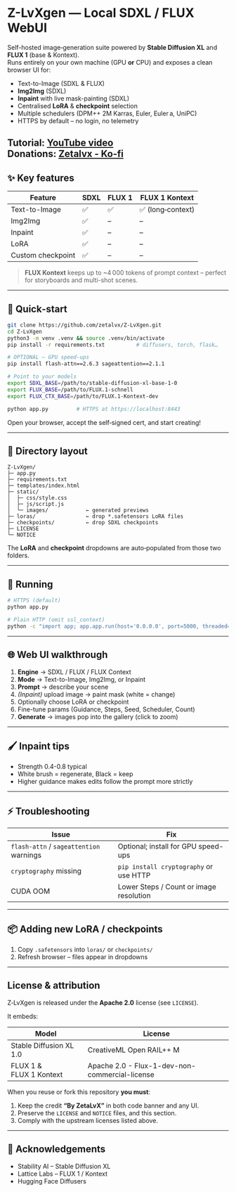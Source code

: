 # Z-LvXgen — Local SDXL / FLUX WebUI

Self-hosted image‑generation suite powered by **Stable Diffusion XL** and **FLUX 1** (base & Kontext).  
Runs entirely on your own machine (GPU **or** CPU) and exposes a clean browser UI for:

* Text-to-Image (SDXL & FLUX)
* **Img2Img** (SDXL)
* **Inpaint** with live mask-painting (SDXL)
* Centralised **LoRA** & **checkpoint** selection
* Multiple schedulers (DPM++ 2M Karras, Euler, Euler a, UniPC)
* HTTPS by default – no login, no telemetry

**Tutorial:** [YouTube video](https://youtu.be/Fjg5idRR44o)  
**Donations:** [Zetalvx - Ko-fi](https://ko-fi.com/zetalvx)
---

## ✨ Key features

| Feature | SDXL | FLUX 1 | FLUX 1 Kontext |
|---------|------|--------|----------------|
| Text-to-Image | ✅ | ✅ | ✅ (long‑context) |
| Img2Img | ✅ | – | – |
| Inpaint | ✅ | – | – |
| LoRA | ✅ | – | – |
| Custom checkpoint | ✅ | – | – |

> **FLUX Kontext** keeps up to ~4 000 tokens of prompt context – perfect for storyboards and multi-shot scenes.

---

## 🚀 Quick‑start

```bash
git clone https://github.com/zetalvx/Z-LvXgen.git
cd Z-LvXgen
python3 -m venv .venv && source .venv/bin/activate
pip install -r requirements.txt          # diffusers, torch, flask…

# OPTIONAL – GPU speed‑ups
pip install flash-attn==2.6.3 sageattention==2.1.1

# Point to your models
export SDXL_BASE=/path/to/stable-diffusion-xl-base-1-0
export FLUX_BASE=/path/to/FLUX.1-schnell
export FLUX_CTX_BASE=/path/to/FLUX.1-Kontext-dev

python app.py         # HTTPS at https://localhost:8443
```

Open your browser, accept the self‑signed cert, and start creating!

---

## 📂 Directory layout

```
Z-LvXgen/
├─ app.py
├─ requirements.txt
├─ templates/index.html
├─ static/
│  ├─ css/style.css
│  ├─ js/script.js
│  └─ images/            ← generated previews
├─ loras/                ← drop *.safetensors LoRA files
├─ checkpoints/          ← drop SDXL checkpoints
├─ LICENSE
└─ NOTICE
```

The **LoRA** and **checkpoint** dropdowns are auto‑populated from those two folders.

---

## 🏃‍ Running

```bash
# HTTPS (default)
python app.py

# Plain HTTP (omit ssl_context)
python -c "import app; app.app.run(host='0.0.0.0', port=5000, threaded=True)"
```

---

## 🌐 Web UI walkthrough

1. **Engine** → SDXL / FLUX / FLUX Context  
2. **Mode** → Text-to-Image, Img2Img, or Inpaint  
3. **Prompt** → describe your scene  
4. *(Inpaint)* upload image → paint mask (white = change)  
5. Optionally choose LoRA or checkpoint  
6. Fine-tune params (Guidance, Steps, Seed, Scheduler, Count)  
7. **Generate** → images pop into the gallery (click to zoom)

---

## 🖌️ Inpaint tips

* Strength 0.4-0.8 typical  
* White brush = regenerate, Black = keep  
* Higher guidance makes edits follow the prompt more strictly  

---

## ⚡ Troubleshooting

| Issue | Fix |
|-------|-----|
| `flash-attn` / `sageattention` warnings | Optional; install for GPU speed-ups |
| `cryptography` missing | `pip install cryptography` or use HTTP |
| CUDA OOM | Lower Steps / Count or image resolution |

---

## 📦 Adding new LoRA / checkpoints

1. Copy `.safetensors` into `loras/` or `checkpoints/`  
2. Refresh browser – files appear in dropdowns

---

## License & attribution

Z‑LvXgen is released under the **Apache 2.0** license (see `LICENSE`).

It embeds:

| Model | License |
|-------|---------|
| Stable Diffusion XL 1.0 | CreativeML Open RAIL++ M |
| FLUX 1 & FLUX 1 Kontext | Apache 2.0 - Flux-1-dev-non-commercial-license

When you reuse or fork this repository **you must**:

1. Keep the credit **“By ZetaLvX”** in both code banner and any UI.  
2. Preserve the `LICENSE` and `NOTICE` files, and this section.  
3. Comply with the upstream licenses listed above.

---

## 🙏 Acknowledgements

* Stability AI – Stable Diffusion XL  
* Lattice Labs – FLUX 1 / Kontext
* Hugging Face Diffusers  
